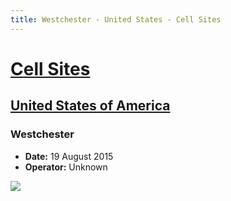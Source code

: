 ```yaml
---
title: Westchester - United States - Cell Sites
---
```


# [Cell Sites](../)

## [United States of America](./)

### Westchester

* **Date:** 19 August 2015
* **Operator:** Unknown

![](https://f001.backblazeb2.com/file/CellSites/US/20150819-144525.jpg)

